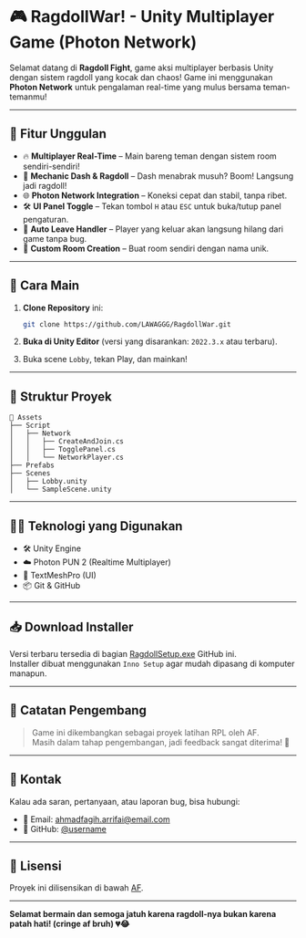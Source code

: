 # 🎮 RagdollWar! - Unity Multiplayer Game (Photon Network)

Selamat datang di **Ragdoll Fight**, game aksi multiplayer berbasis Unity dengan sistem ragdoll yang kocak dan chaos! Game ini menggunakan **Photon Network** untuk pengalaman real-time yang mulus bersama teman-temanmu!

---

## 🧠 Fitur Unggulan

- 🔥 **Multiplayer Real-Time** – Main bareng teman dengan sistem room sendiri-sendiri!
- 🥷 **Mechanic Dash & Ragdoll** – Dash menabrak musuh? Boom! Langsung jadi ragdoll!
- 🌐 **Photon Network Integration** – Koneksi cepat dan stabil, tanpa ribet.
- 🛠️ **UI Panel Toggle** – Tekan tombol `H` atau `ESC` untuk buka/tutup panel pengaturan.
- 🧹 **Auto Leave Handler** – Player yang keluar akan langsung hilang dari game tanpa bug.
- 🎨 **Custom Room Creation** – Buat room sendiri dengan nama unik.

---

## 🚀 Cara Main

1. **Clone Repository** ini:
   ```bash
   git clone https://github.com/LAWAGGG/RagdollWar.git
   ```

2. **Buka di Unity Editor** (versi yang disarankan: `2022.3.x` atau terbaru).

3. Buka scene `Lobby`, tekan Play, dan mainkan!

---

## 🧱 Struktur Proyek

```
📁 Assets
├── Script
│   ├── Network
│   │   ├── CreateAndJoin.cs
│   │   ├── TogglePanel.cs
│   │   └── NetworkPlayer.cs
├── Prefabs
├── Scenes
│   ├── Lobby.unity
│   └── SampleScene.unity
```

---

## 🧑‍💻 Teknologi yang Digunakan

- 🛠️ Unity Engine
- ☁️ Photon PUN 2 (Realtime Multiplayer)
- 🎨 TextMeshPro (UI)
- 📦 Git & GitHub

---

## 📥 Download Installer

Versi terbaru tersedia di bagian [RagdollSetup.exe](https://github.com/LAWAGGG/RagdollWar/blob/main/RagdollSetup.exe) GitHub ini.  
Installer dibuat menggunakan `Inno Setup` agar mudah dipasang di komputer manapun.

---

## 📝 Catatan Pengembang

> Game ini dikembangkan sebagai proyek latihan RPL oleh AF.  
> Masih dalam tahap pengembangan, jadi feedback sangat diterima! 💬

---

## 💌 Kontak

Kalau ada saran, pertanyaan, atau laporan bug, bisa hubungi:

- 📧 Email: ahmadfagih.arrifai@email.com
- 🐙 GitHub: [@username](https://github.com/LAWAGGG)

---

## 🏁 Lisensi

Proyek ini dilisensikan di bawah [AF](LICENSE).

---

**Selamat bermain dan semoga jatuh karena ragdoll-nya bukan karena patah hati! (cringe af bruh) 💔😂**
